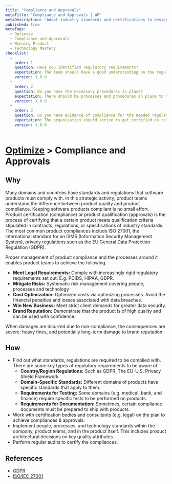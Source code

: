 ```yaml
---
title: "Compliance and Approvals"
metaTitle: "Compliance and Approvals | WP"
metaDescription: "Adapt industry standards and certifications to design stronger, safer, more reliable products and get compliance approvals from relevant authorities and industry bodies (e.g: PCIDS, HIPAA, GDPR etc)."
published: true
metaTags:
  - Optimize
  - Compliance and Approvals
  - Winning Product
  - Technology Mastery
checklist: 
  -
    order: 1
    question: Have you identified regulatory requirements?
    expectation: The team should have a good understanding on the regulatory implications which governs the product domain. Seeking legal advice on these matters is recommended here.
    version: 1.0.0
  -
    order: 2
    question: Do you have the necessary procedures in place?
    expectation: There should be processes and procedures in place to make sure that the product covers the identified regulatory requirements. This could include additional automated security tests, data storage location validations, data at rest encryption procedures, etc...
    version: 1.0.0
  -
    order: 3
    question: Do you have evidence of compliance for the needed regulatory requirements?
    expectation: The organization should strive to get certified on relevant regulatory requirements such as ISO, etc... For those requirements where there is no specific certification, try to get a reputed audit organization to assess and confirm the conformity.
    version: 1.0.0
---
```

# [Optimize](../6-optimize.md) > Compliance and Approvals

## Why
Many domains and countries have standards and regulations that software products must comply with. In this strategic activity, product teams understand the difference between product quality and product compliance. Keeping software products compliant is no small effort. Product certification (compliance) or product qualification (approvals) is the process of certifying that a certain product meets qualification criteria stipulated in contracts, regulations, or specifications of industry standards. The most common product compliances include ISO 27001, the international standard for an ISMS (Information Security Management System), privacy regulations such as the EU General Data Protection Regulation (GDPR).

Proper management of product compliance and the processes around it enables product teams to achieve the following.


- **Meet Legal Requirements:** Comply with increasingly rigid regulatory requirements set out. E.g. PCIDS, HIPAA, GDPR.
- **Mitigate Risks:** Systematic risk management covering people, processes and technology
- **Cost Optimization:** Optimized costs via optimizing processes. Avoid the financial penalties and losses associated with data breaches.
- **Win New Business:** Meet strict client demands for greater data security.
- **Brand Reputation:** Demonstrate that the product is of high quality and can be used with confidence.

When damages are incurred due to non-compliance, the consequences are severe: heavy fines, and potentially long-term damage to brand reputation.


## How

- Find out what standards, regulations are required to be complied with. There are some key types of regulatory requirements to be aware of:
    - **Country/Region Regulations:** Such as GDPR, The EU-U.S. Privacy Shield Framework
    - **Domain-Specific Standards:** Different domains of products have specific standards that apply to them.
    - **Requirements for Testing:** Some domains (e.g. medical, bank, and finance) require specific tests to be performed on products.
    - **Requirements for Documentation:** Sometimes, certain compliance documents must be prepared to ship with products.
- Work with certification bodies and consultants (e.g. legal) on the plan to achieve compliances & approvals.
- Implement people, processes, and technology standards within the company, product teams, and in the product itself. This includes product architectural decisions on key quality attributes.
- Perform regular audits to certify the compliances.



## References

- [GDPR](https://gdpr-info.eu/)
- [ISO/IEC 27001](https://en.wikipedia.org/wiki/ISO/IEC_27001)
